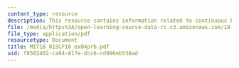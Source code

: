 ```yaml
---
content_type: resource
description: This resource contains information related to continuous but not smooth.
file: /media/https%3A/open-learning-course-data-rc.s3.amazonaws.com/18-01sc-single-variable-calculus-fall-2010/f8502402ca94817edcc6cd996eb538ad_MIT18_01SCF10_ex04prb.pdf
file_type: application/pdf
resourcetype: Document
title: MIT18_01SCF10_ex04prb.pdf
uid: f8502402-ca94-817e-dcc6-cd996eb538ad
---
```


